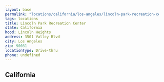 ```yaml
---
layout: base
permalink: "locations/california/los-angeles/lincoln-park-recreation-center/"
tags: locations
title: Lincoln Park Recreation Center
state: California
hood: Lincoln Heights
address: 3501 Valley Blvd
city: Los Angeles
zip: 90031
locationType: Drive-thru
phone: undefined
---
```

## California